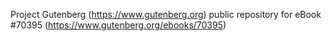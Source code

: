 Project Gutenberg (https://www.gutenberg.org) public repository for
eBook #70395 (https://www.gutenberg.org/ebooks/70395)
